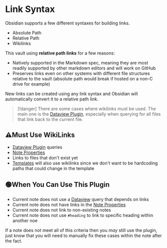 # Link Syntax

Obsidian supports a few different syntaxes for building links.  

- Absolute Path
- Relative Path
- Wikilinks

This vault using **relative path links** for a few reasons:

- Natively supported in the Markdown spec, meaning they are most readily supported by other markdown editors and will work on GitHub
- Preserves links even on other systems with different file structures relative to the vault (absolute path would break if hosted on a non-C drive for example)

New links can be created using any link syntax and Obsidian will automatically convert it to a relative path link.

> [!danger]
> There are some cases where wikilinks must be used. The main one is the [Dataview Plugin](../plugins/plugins/Dataview%20Plugin.md), especially when querying for all files that link back to the current file.

## ⚠️Must Use WikiLinks

- [Dataview Plugin](../plugins/plugins/Dataview%20Plugin.md) queries
- [Note Properties](Note%20Properties.md)
- Links to files that don't exist yet
- [Templates](../templates/Templates.base) will also use wikilinks since we don't want to be hardcoding paths that could change in the template

## 🟢When You Can Use This Plugin

- Current note does not use a [Dataview](../plugins/plugins/Dataview%20Plugin.md) query that depends on links
- Current note does not have links in the [Note Properties](Note%20Properties.md)
- Current note does not link to non-existing notes
- Current note does not use `#heading` to link to specific heading within another noe

If a note does not meet all of this criteria then you *may* still use the plugin, just know that you will need to manually fix these cases within the note after the fact.
